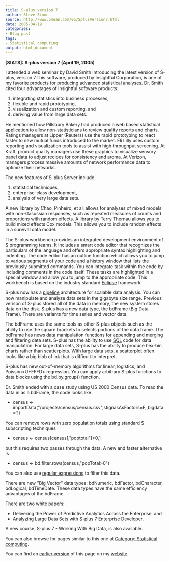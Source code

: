 ```yaml
---
title: S-plus version 7
author: Steve Simon
source: http://www.pmean.com/05/SplusVersion7.html
date: 2005-04-19
categories:
- Blog post
tags:
- Statistical computing
output: html_document
---
```

**[StATS]:** **S-plus version 7 (April 19, 2005)**

I attended a web seminar by David Smith introducing the latest version
of S-plus, version 7.This software, produced by Insightful Corporation,
is one of my favorite products for producing advanced statistical
analyses. Dr. Smith cited four advantages of Insightful software
products:

1.  integrating statistics into business processes,
2.  flexible and rapid prototyping,
3.  visualization and custom reporting, and
4.  deriving value from large data sets.

He mentioned how Pillsbury Bakery had produced a web based statistical
application to allow non-statisticians to review quality reports and
charts. Ratings managers at Lipper (Reuters) use the rapid prototyping
to react faster to new mutual funds introduced to the market. Eli Lilly
uses custom reporting and visualization tools to assist with high
throughput screening. At Kraft, product quality managers use these
graphics to visualize sensory panel data to adjust recipes for
consistency and aroma. At Verizon, managers process massive amounts of
network performance data to optimize their networks.

The new features of S-plus Server include

1.  statistical techniques,
2.  enterprise-class development,
3.  analysis of very large data sets.

A new library by Chao, Pinheiro, et al, allows for analyses of mixed
models with non-Gasussian responses, such as repeated measures of counts
and proportions with random effects. A library by Terry Thernau allows
you to build mixed effects Cox models. This allows you to include random
effects in a survival data model.

The S-plus workbench provides an integrated development environment of S
programming teams. It includes a smart code editor that recognizes the
particulars of the language and offers appropriate syntax highlighting
and indenting. The code editor has an outline function which allows you
to jump to various segments of your code and a history window that lists
the previously submitted commands. You can integrate task within the
code by including comments in the code itself. These tasks are
highlighted in a special window and allow you to jump to the appropriate
code. This workbench is based on the industry standard
[Eclipse](http://www.eclipse.org/) framework.

S-plus now has a
[pipeline](http://www.corporate-ir.net/ireye/ir_site.zhtml?ticker=**IFUL&scripthttp://en.wikipedia.org/wiki/Pipeline_(computer))
architecture for scalable data analysis. You can now manipulate and
analyze data sets in the gigabyte size range. Previous verison of S-plus
stored all of the data in memory, the new system stores data on the
disk. S-plus has a new data type, the bdFrame (Big Data Frame). There
are variants for time series and vector data.

The bdFrame uses the same tools as other S-plus objects such as the
ability to use the square brackets to selects portions of the data
frame. The bdFrame has news data manipulation functions for appending
and merging and filtering data sets. S-plus has the ability to use
[SQL](http://en.wikipedia.org/wiki/SQL) code for data manipulation. For
large data sets, S-plus has the ability to produce hex-bin charts rather
than scatterplots. With large data sets, a scatterplot often looks like
a big blob of ink that is difficult to interpret.

S-plus has new out-of-memory algorithms for linear, logistics, and
Poisson<U+FFFD> regression. You can apply arbitrary S-plus functions to data
blocks using the bd.by.group() function.

Dr. Smith ended with a case study using US 2000 Census data. To read the
data in as a bdFrame, the code looks like

-   census \<-
    importData("/projects/census/census.csv",stignasAsFactors=F,,bigdata=T)

You can remove rows with zero population totals using standard S
subscripting techniques

-   census \<- census\[census\[,"poptotal"\]\>0,\]

but this requires two passes through the data. A new and faster
alternative is

-   census \<- bd.filter.rows(census,"popTotal\>0")

You can also use [regular
expressions](http://en.wikipedia.org/wiki/Regular_expression) to filter
this data.

There are new "Big Vector" data types: bdNumeric, bdFactor,
bdCharacter, bdLogical, bdTimeDate. These data types have the same
efficiency advantages of the bdFrame.

There are two white papers:

-   Delivering the Power of Predictive Analytics Across the Enterprise,
    and
-   Analyzing Large Data Sets with S-plus 7 Enterprise Developer.

A new course, S-plus 7 - Working With Big Data, is also available.

You can also browse
for pages similar to this one at [Category: Statistical
computing](../category/StatisticalComputing.html).

You can find an [earlier version][sim1] of this page on my [website][sim2].

[sim1]: http://www.pmean.com/05/SplusVersion7.html
[sim2]: http://www.pmean.com

